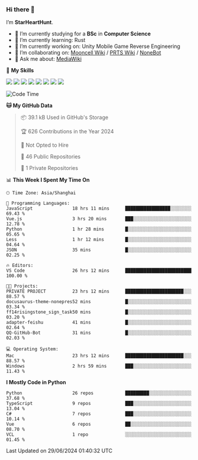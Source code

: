 ### Hi there 👋

I’m **StarHeartHunt**.

- 🏫 I’m currently studying for a **BSc** in **Computer Science**
- 🌱 I’m currently learning: Rust
- 🔭 I’m currently working on: Unity Mobile Game Reverse Engineering
- 👯 I’m collaborating on: [Mooncell Wiki](https://fgo.wiki/) / [PRTS Wiki](http://prts.wiki/) / [NoneBot](https://github.com/nonebot)
- 💬 Ask me about: [MediaWiki](https://www.mediawiki.org)

🌟 **My Skills**

![](https://img.shields.io/badge/-Python-3e74a2?style=flat-square&logo=Python&logoColor=fff)
![](https://img.shields.io/badge/-Node.js-339933?style=flat-square&logo=node.js&logoColor=fff)
![](https://img.shields.io/badge/-Vue-4fc08d?style=flat-square&logo=vue.js&logoColor=fff)
![](https://img.shields.io/badge/-React-2d98ce?style=flat-square&logo=React&logoColor=fff)
![](https://img.shields.io/badge/-TypeScript-3178C6?style=flat-square&logo=TypeScript&logoColor=fff)
![](https://img.shields.io/badge/-Docker-2496ED?style=flat-square&logo=Docker&logoColor=fff)
![](https://img.shields.io/badge/-Linux-000000?style=flat-square&logo=Linux&logoColor=fff)
![](https://img.shields.io/badge/-Dotnet-512bd4?style=flat-square&logo=.net&logoColor=fff)

<!--START_SECTION:waka-->
![Code Time](http://img.shields.io/badge/Code%20Time-1%2C145%20hrs%2037%20mins-blue)

**🐱 My GitHub Data** 

> 📦 39.1 kB Used in GitHub's Storage 
 > 
> 🏆 626 Contributions in the Year 2024
 > 
> 🚫 Not Opted to Hire
 > 
> 📜 46 Public Repositories 
 > 
> 🔑 1 Private Repositories 
 > 
📊 **This Week I Spent My Time On** 

```text
🕑︎ Time Zone: Asia/Shanghai

💬 Programming Languages: 
JavaScript               18 hrs 11 mins      █████████████████░░░░░░░░   69.43 % 
Vue.js                   3 hrs 20 mins       ███░░░░░░░░░░░░░░░░░░░░░░   12.78 % 
Python                   1 hr 28 mins        █░░░░░░░░░░░░░░░░░░░░░░░░   05.65 % 
Less                     1 hr 12 mins        █░░░░░░░░░░░░░░░░░░░░░░░░   04.64 % 
JSON                     35 mins             █░░░░░░░░░░░░░░░░░░░░░░░░   02.25 % 

🔥 Editors: 
VS Code                  26 hrs 12 mins      █████████████████████████   100.00 % 

🐱‍💻 Projects: 
PRIVATE PROJECT          23 hrs 12 mins      ██████████████████████░░░   88.57 % 
docusaurus-theme-nonepres52 mins             █░░░░░░░░░░░░░░░░░░░░░░░░   03.34 % 
ff14risingstone_sign_task50 mins             █░░░░░░░░░░░░░░░░░░░░░░░░   03.20 % 
adapter-feishu           41 mins             █░░░░░░░░░░░░░░░░░░░░░░░░   02.64 % 
QQ-GitHub-Bot            31 mins             █░░░░░░░░░░░░░░░░░░░░░░░░   02.03 % 

💻 Operating System: 
Mac                      23 hrs 12 mins      ██████████████████████░░░   88.57 % 
Windows                  2 hrs 59 mins       ███░░░░░░░░░░░░░░░░░░░░░░   11.43 % 
```

**I Mostly Code in Python** 

```text
Python                   26 repos            █████████░░░░░░░░░░░░░░░░   37.68 % 
TypeScript               9 repos             ███░░░░░░░░░░░░░░░░░░░░░░   13.04 % 
C#                       7 repos             ███░░░░░░░░░░░░░░░░░░░░░░   10.14 % 
Vue                      6 repos             ██░░░░░░░░░░░░░░░░░░░░░░░   08.70 % 
VCL                      1 repo              ░░░░░░░░░░░░░░░░░░░░░░░░░   01.45 % 
```




 Last Updated on 29/06/2024 01:40:32 UTC
<!--END_SECTION:waka-->
